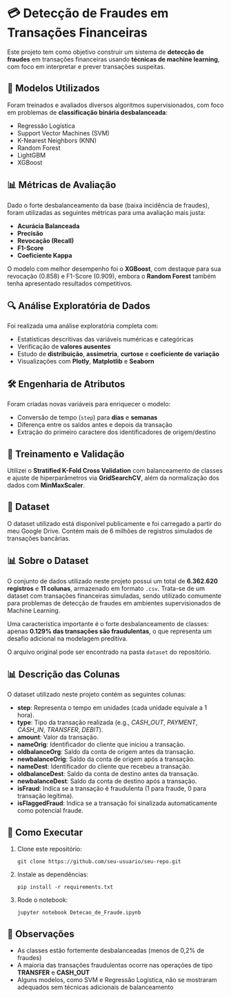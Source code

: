 <h1>💳 Detecção de Fraudes em Transações Financeiras</h1>

<p>Este projeto tem como objetivo construir um sistema de <strong>detecção de fraudes</strong> em transações financeiras usando <strong>técnicas de machine learning</strong>, com foco em interpretar e prever transações suspeitas.</p>

<h2>🧠 Modelos Utilizados</h2>

<p>Foram treinados e avaliados diversos algoritmos supervisionados, com foco em problemas de <strong>classificação binária desbalanceada</strong>:</p>

<ul>
  <li>Regressão Logística</li>
  <li>Support Vector Machines (SVM)</li>
  <li>K-Nearest Neighbors (KNN)</li>
  <li>Random Forest</li>
  <li>LightGBM</li>
  <li>XGBoost</li>
</ul>

<h2>📊 Métricas de Avaliação</h2>

<p>Dado o forte desbalanceamento da base (baixa incidência de fraudes), foram utilizadas as seguintes métricas para uma avaliação mais justa:</p>

<ul>
  <li><strong>Acurácia Balanceada</strong></li>
  <li><strong>Precisão</strong></li>
  <li><strong>Revocação (Recall)</strong></li>
  <li><strong>F1-Score</strong></li>
  <li><strong>Coeficiente Kappa</strong></li>
</ul>

<p>O modelo com melhor desempenho foi o <strong>XGBoost</strong>, com destaque para sua revocação (0.858) e F1-Score (0.909), embora o <strong>Random Forest</strong> também tenha apresentado resultados competitivos.</p>

<h2>🔍 Análise Exploratória de Dados</h2>

<p>Foi realizada uma análise exploratória completa com:</p>

<ul>
  <li>Estatísticas descritivas das variáveis numéricas e categóricas</li>
  <li>Verificação de <strong>valores ausentes</strong></li>
  <li>Estudo de <strong>distribuição</strong>, <strong>assimetria</strong>, <strong>curtose</strong> e <strong>coeficiente de variação</strong></li>
  <li>Visualizações com <strong>Plotly</strong>, <strong>Matplotlib</strong> e <strong>Seaborn</strong></li>
</ul>

<h2>🛠️ Engenharia de Atributos</h2>

<p>Foram criadas novas variáveis para enriquecer o modelo:</p>

<ul>
  <li>Conversão de tempo (<code>step</code>) para <strong>dias</strong> e <strong>semanas</strong></li>
  <li>Diferença entre os saldos antes e depois da transação</li>
  <li>Extração do primeiro caractere dos identificadores de origem/destino</li>
</ul>

<h2>🧪 Treinamento e Validação</h2>

<p>Utilizei o <strong>Stratified K-Fold Cross Validation</strong> com balanceamento de classes e ajuste de hiperparâmetros via <strong>GridSearchCV</strong>, além da normalização dos dados com <strong>MinMaxScaler</strong>.</p>

<h2>📁 Dataset</h2>

<p>O dataset utilizado está disponível publicamente e foi carregado a partir do meu Google Drive. Contém mais de 6 milhões de registros simulados de transações bancárias.</p>

<h2>📊 Sobre o Dataset</h2>
<p>
  O conjunto de dados utilizado neste projeto possui um total de <strong>6.362.620 registros</strong> e <strong>11 colunas</strong>, armazenado em formato <code>.csv</code>. 
  Trata-se de um dataset com transações financeiras simuladas, sendo utilizado comumente para problemas de detecção de fraudes em ambientes supervisionados de Machine Learning.
</p>
<p>
  Uma característica importante é o forte desbalanceamento de classes: apenas <strong>0.129% das transações são fraudulentas</strong>, o que representa um desafio adicional na modelagem preditiva.
</p>
<p>
  O arquivo original pode ser encontrado na pasta <code>dataset</code> do repositório.
</p>


<h2>📊 Descrição das Colunas</h2>
<p>O dataset utilizado neste projeto contém as seguintes colunas:</p>

<ul>
  <li><strong>step</strong>: Representa o tempo em unidades (cada unidade equivale a 1 hora).</li>
  <li><strong>type</strong>: Tipo da transação realizada (e.g., <em>CASH_OUT</em>, <em>PAYMENT</em>, <em>CASH_IN</em>, <em>TRANSFER</em>, <em>DEBIT</em>).</li>
  <li><strong>amount</strong>: Valor da transação.</li>
  <li><strong>nameOrig</strong>: Identificador do cliente que iniciou a transação.</li>
  <li><strong>oldbalanceOrg</strong>: Saldo da conta de origem antes da transação.</li>
  <li><strong>newbalanceOrig</strong>: Saldo da conta de origem após a transação.</li>
  <li><strong>nameDest</strong>: Identificador do cliente que recebeu a transação.</li>
  <li><strong>oldbalanceDest</strong>: Saldo da conta de destino antes da transação.</li>
  <li><strong>newbalanceDest</strong>: Saldo da conta de destino após a transação.</li>
  <li><strong>isFraud</strong>: Indica se a transação é fraudulenta (1 para fraude, 0 para transação legítima).</li>
  <li><strong>isFlaggedFraud</strong>: Indica se a transação foi sinalizada automaticamente como potencial fraude.</li>
</ul>

<h2>🚀 Como Executar</h2>

<ol>
  <li>Clone este repositório:
    <pre><code>git clone https://github.com/seu-usuario/seu-repo.git</code></pre>
  </li>
  <li>Instale as dependências:
    <pre><code>pip install -r requirements.txt</code></pre>
  </li>
  <li>Rode o notebook:
    <pre><code>jupyter notebook Detecao_de_Fraude.ipynb</code></pre>
  </li>
</ol>

<h2>📌 Observações</h2>

<ul>
  <li>As classes estão fortemente desbalanceadas (menos de 0,2% de fraudes)</li>
  <li>A maioria das transações fraudulentas ocorre nas operações de tipo <strong>TRANSFER</strong> e <strong>CASH_OUT</strong></li>
  <li>Alguns modelos, como SVM e Regressão Logística, não se mostraram adequados sem técnicas adicionais de balanceamento</li>
</ul>

